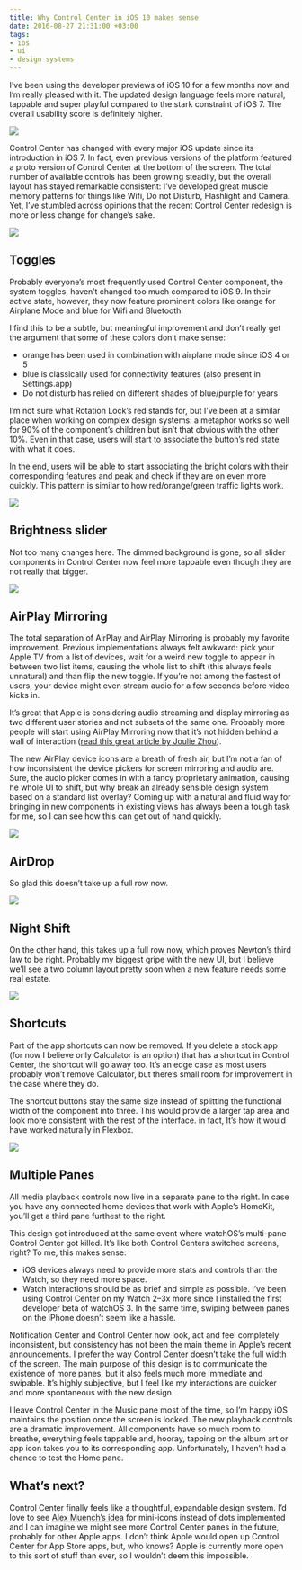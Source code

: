 ```yaml
---
title: Why Control Center in iOS 10 makes sense
date: 2016-08-27 21:31:00 +03:00
tags:
- ios
- ui
- design systems
---
```


I’ve been using the developer previews of iOS 10 for a few months now and I’m
really pleased with it. The updated design language feels more natural, tappable and super playful compared to the stark constraint of iOS 7. The overall usability score is definitely higher.

<!--More-->

![](https://cdn-images-1.medium.com/max/1600/1*d8ucN-NcZOOBDnXj0KuF_g.jpeg)

Control Center has changed with every major iOS update since its introduction in
iOS 7. In fact, even previous versions of the platform featured a proto version
of Control Center at the bottom of the screen. The total number of available
controls has been growing steadily, but the overall layout has stayed remarkable
consistent: I’ve developed great muscle memory patterns for things like Wifi, Do
not Disturb, Flashlight and Camera. Yet, I’ve stumbled across opinions that the
recent Control Center redesign is more or less change for change’s sake.

![](https://cdn-images-1.medium.com/max/1600/1*VWRzm0kQ7UwWMUZqq35lXw.png)

## Toggles

Probably everyone’s most frequently used Control Center component, the system
toggles, haven’t changed too much compared to iOS 9. In their active state,
however, they now feature prominent colors like orange for Airplane Mode and
blue for Wifi and Bluetooth.

I find this to be a subtle, but meaningful improvement and don’t really get the
argument that some of these colors don’t make sense:

* orange has been used in combination with airplane mode since iOS 4 or 5
* blue is classically used for connectivity features (also present in
Settings.app)
* Do not disturb has relied on different shades of blue/purple for years

I’m not sure what Rotation Lock’s red stands for, but I’ve been at a similar
place when working on complex design systems: a metaphor works so well for 90%
of the component’s children but isn’t that obvious with the other 10%. Even in
that case, users will start to associate the button’s red state with what it
does.

In the end, users will be able to start associating the bright colors with their
corresponding features and peak and check if they are on even more quickly. This
pattern is similar to how red/orange/green traffic lights work.

![](https://cdn-images-1.medium.com/max/1600/1*EqEaNggpqAV5_OVXmm6i5g.png)

## Brightness slider

Not too many changes here. The dimmed background is gone, so all slider
components in Control Center now feel more tappable even though they are not
really that bigger.

![](https://cdn-images-1.medium.com/max/1600/1*TS3aNyiBWN0OEhTc9QafOQ.png)

## AirPlay Mirroring

The total separation of AirPlay and AirPlay Mirroring is probably my favorite
improvement. Previous implementations always felt awkward: pick your Apple TV
from a list of devices, wait for a weird new toggle to appear in between two
list items, causing the whole list to shift (this always feels unnatural) and
than flip the new toggle. If you’re not among the fastest of users, your device
might even stream audio for a few seconds before video kicks in.

It’s great that Apple is considering audio streaming and display mirroring as
two different user stories and not subsets of the same one. Probably more people
will start using AirPlay Mirroring now that it’s not hidden behind a wall of
interaction ([read this great article by Joulie
Zhou](https://medium.com/the-year-of-the-looking-glass/what-you-see-is-what-you-use-5a97677a8c71#.8e9hz31qv)).

The new AirPlay device icons are a breath of fresh air, but I’m not a fan of how
inconsistent the device pickers for screen mirroring and audio are. Sure, the
audio picker comes in with a fancy proprietary animation, causing he whole UI to
shift, but why break an already sensible design system based on a standard list
overlay? Coming up with a natural and fluid way for bringing in new components
in existing views has always been a tough task for me, so I can see how this can
get out of hand quickly.

![](https://cdn-images-1.medium.com/max/1600/1*MkfnhN05JD6H30ASm8TELw.png)

## AirDrop

So glad this doesn’t take up a full row now.

![](https://cdn-images-1.medium.com/max/1600/1*SBDponxSsqrMmppwhSrNlQ.png)

## Night Shift

On the other hand, this takes up a full row now, which proves Newton’s third law
to be right. Probably my biggest gripe with the new UI, but I believe we’ll see
a two column layout pretty soon when a new feature needs some real estate.

![](https://cdn-images-1.medium.com/max/1600/1*Vm9NgGw8YfmJh11dbwjwbQ.png)

## Shortcuts

Part of the app shortcuts can now be removed. If you delete a stock app (for now
I believe only Calculator is an option) that has a shortcut in Control Center,
the shortcut will go away too. It’s an edge case as most users probably won’t
remove Calculator, but there’s small room for improvement in the case where they
do.

The shortcut buttons stay the same size instead of splitting the functional
width of the component into three. This would provide a larger tap area and look
more consistent with the rest of the interface. in fact, It’s how it would have
worked naturally in Flexbox.

![](https://cdn-images-1.medium.com/max/1600/1*9tIIT3MTHrP-cuDMBksLWg.png)

## Multiple Panes

All media playback controls now live in a separate pane to the right. In case
you have any connected home devices that work with Apple’s HomeKit, you’ll get a
third pane furthest to the right.

This design got introduced at the same event where watchOS’s multi-pane Control
Center got killed. It’s like both Control Centers switched screens, right? To
me, this makes sense:

* iOS devices always need to provide more stats and controls than the Watch, so
they need more space.
* Watch interactions should be as brief and simple as possible. I’ve been using
Control Center on my Watch 2–3x more since I installed the first developer beta
of watchOS 3. In the same time, swiping between panes on the iPhone doesn’t seem
like a hassle.

Notification Center and Control Center now look, act and feel completely
inconsistent, but consistency has not been the main theme in Apple’s recent
announcements. I prefer the way Control Center doesn’t take the full width of
the screen. The main purpose of this design is to communicate the existence of
more panes, but it also feels much more immediate and swipable. It’s highly
subjective, but I feel like my interactions are quicker and more spontaneous
with the new design.

I leave Control Center in the Music pane most of the time, so I’m happy iOS
maintains the position once the screen is locked. The new playback controls are
a dramatic improvement. All components have so much room to breathe, everything
feels tappable and, hooray, tapping on the album art or app icon takes you to
its corresponding app. Unfortunately, I haven’t had a chance to test the Home
pane.

## What’s next?

Control Center finally feels like a thoughtful, expandable design system. I’d
love to see [Alex Muench’s
idea](https://dribbble.com/shots/2910698-iOS-10-Control-Center-App-Shortcuts)
for mini-icons instead of dots implemented and I can imagine we might see more
Control Center panes in the future, probably for other Apple apps. I don’t think
Apple would open up Control Center for App Store apps, but, who knows? Apple is
currently more open to this sort of stuff than ever, so I wouldn’t deem this
impossible.
